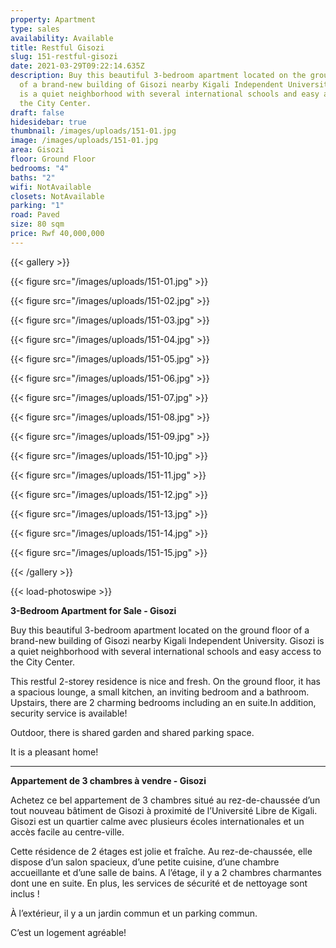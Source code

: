 ```yaml
---
property: Apartment
type: sales
availability: Available
title: Restful Gisozi
slug: 151-restful-gisozi
date: 2021-03-29T09:22:14.635Z
description: Buy this beautiful 3-bedroom apartment located on the ground floor
  of a brand-new building of Gisozi nearby Kigali Independent University. Gisozi
  is a quiet neighborhood with several international schools and easy access to
  the City Center.
draft: false
hidesidebar: true
thumbnail: /images/uploads/151-01.jpg
image: /images/uploads/151-01.jpg
area: Gisozi
floor: Ground Floor
bedrooms: "4"
baths: "2"
wifi: NotAvailable
closets: NotAvailable
parking: "1"
road: Paved
size: 80 sqm
price: Rwf 40,000,000
---
```

{{< gallery >}}

{{< figure src="/images/uploads/151-01.jpg" >}}

{{< figure src="/images/uploads/151-02.jpg" >}}

{{< figure src="/images/uploads/151-03.jpg" >}}

{{< figure src="/images/uploads/151-04.jpg" >}}

{{< figure src="/images/uploads/151-05.jpg" >}}

{{< figure src="/images/uploads/151-06.jpg" >}}

{{< figure src="/images/uploads/151-07.jpg" >}}

{{< figure src="/images/uploads/151-08.jpg" >}}

{{< figure src="/images/uploads/151-09.jpg" >}}

{{< figure src="/images/uploads/151-10.jpg" >}}

{{< figure src="/images/uploads/151-11.jpg" >}}

{{< figure src="/images/uploads/151-12.jpg" >}}

{{< figure src="/images/uploads/151-13.jpg" >}}

{{< figure src="/images/uploads/151-14.jpg" >}}

{{< figure src="/images/uploads/151-15.jpg" >}}

{{< /gallery >}}

{{< load-photoswipe >}}



**3-Bedroom Apartment for Sale - Gisozi**

Buy this beautiful 3-bedroom apartment located on the ground floor of a brand-new building of Gisozi nearby Kigali Independent University. Gisozi is a quiet neighborhood with several international schools and easy access to the City Center.

This restful 2-storey residence is nice and fresh. On the ground floor, it has a spacious lounge, a small kitchen, an inviting bedroom and a bathroom. Upstairs, there are 2 charming bedrooms including an en suite.In addition, security service is available!

Outdoor, there is shared garden and shared parking space.

It is a pleasant home!

---

**Appartement de 3 chambres à vendre - Gisozi**

Achetez ce bel appartement de 3 chambres situé au rez-de-chaussée d’un tout nouveau bâtiment de Gisozi à proximité de l’Université Libre de Kigali. Gisozi est un quartier calme avec plusieurs écoles internationales et un accès facile au centre-ville.

Cette résidence de 2 étages est jolie et fraîche. Au rez-de-chaussée, elle dispose d’un salon spacieux, d’une petite cuisine, d’une chambre accueillante et d’une salle de bains. A l’étage, il y a 2 chambres charmantes dont une en suite. En plus, les services de sécurité et de nettoyage sont inclus !

À l’extérieur, il y a un jardin commun et un parking commun.

C’est un logement agréable!